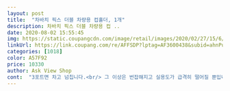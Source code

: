 ```yaml
---
layout: post 
title:  "차바치 픽스 더블 차량용 컵홀더, 1개" 
description: 차바치 픽스 더블 차량용 컵 ..
date: 2020-08-02 15:55:45 
img: https://static.coupangcdn.com/image/retail/images/2020/02/27/15/6/5848e447-016a-405c-84d4-4f063650794a.jpg 
linkUrl: https://link.coupang.com/re/AFFSDP?lptag=AF3600438&subid=ahnPublicAsk&pageKey=1298133486&itemId=2311171165&vendorItemId=70307957639&traceid=V0-113-3f50e7f022eebaea 
categories: [1018] 
color: A57F92 
price: 10330 
author: Ask View Shop 
cont:  "3포트면 차고 넘칩니다.<br/> 그 이상은 번잡해지고 실용도가 급격히 떨어질 뿐입니다.<br/><br/>감히 말 할 수 있습니다.<br/><br/>강력 추천합니다.<br/><br/>갠적으로 송풍구에 튀어나오는건 지저분해 보여서 이 제품 선택했는데<br/>거의 모든 차량이 운전석과 보조석 사이에 컵홀더가 2포트일 것이고<br/>결국 헤파필터를 이용한 외기모드만이 정답이라는 것도요... <br/><br/>굿굿♡♡<br/>그래서 단단한 고정이 가능합니다.<br/><br/>그리고 확장된 두 개의 컵홀더는 사이즈가 보통 사이즈예요.<br/> 제 차의 컵홀더보다는 작은데, 그래도 왠만한 컵은 다 들어가네요.<br/><br/>껌 한통넣음 일행있을때<br/>돈버리는거 아닌가 걱정했는데<br/>르노삼성 2011년식 SM5 L43 차량오너 입니다.<br/><br/>사실 조금의 지식만 잇어도 차량용 공기청정기는 전부 상술이라는 것을 알게 될 것입니다.<br/><br/>사실상 컵홀더 포트는 3개 이상은 필요가 없습니다.<br/><br/>사진은 추 후 바로 등록하겟습니다.<br/><br/>아, 제차 컵홀더 크기랑 깊이가 크고 깊다 보니, 초기 고정이 조금 어려운 부분은 있었지만 사용하면서 딱히 불만이 없는 제품입니다.<br/><br/>아이디어 상품이네요<br/>여러 브랜드의 컵홀더를 사고 전부 실패 혹은 실망을 정말 많이 햇습니다.<br/><br/>여튼간에 이 제품은 대형 벤티 사이즈 커피 2잔까지도 매우 안정적으로 잡아 줍니다.<br/><br/>완전 굿 이예요<br/>완전 깔끔,잘 어울리고 싼티안나서 좋아요<br/>왜 3포트냐? 차량용 공기청기를 쓰시는 분들을 고려해서 입니다.<br/><br/>이 제품을 사셔야 합니다.<br/><br/>이 제품을 장착하면 최대 3포트가 됩니다.<br/><br/>이 차량에 딱 맞다고 이야기는 절대 할 수 없지만<br/>자세한 것은 사진을 보셔야 겟습니다.<br/><br/>제대로 고정하면 정말로 튼튼함 그 자체입니다.<br/><br/>조금의 잔머리만 잇으면 아주 튼튼하게 거치 할 수 있습니다.<br/><br/>차마다 컵홀더 사이즈가 다른데, 밑부분을 회전시키면 3개의 지지대가 벌어지면서 자신의 차량 컵홀더에 맞출 수 있습니다.<br/><br/>커피 두잔이라 불편하고<br/>컵홀더 가장자리에 보조 홀더가 있어서 흔들림 방지도 되고 좋습니다.<br/><br/>컵홀더 한개를 두개로 확장시켜주는 기능이예요.<br/><br/>타 제품들은 툭하면 부러지고 실용가치가 매우매우 떨어지며 과장광고가 대부분입니다.<br/><br/>타 컵홀더 5개 총 12만원치를 삿다가 다 실패햇던 1인입니다.<br/><br/>탁월한 선택였어요<br/>투싼페이스리프트 장착 컷이요<br/>혼자일때도 컵 홀더 하나가 항상 아쉬웠는데 너무 편하고 좋아요<br/>" 
---
```

